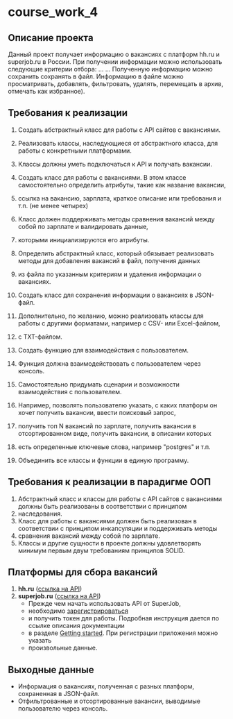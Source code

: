 # course_work_4

## Описание проекта

Данный проект получает информацию о вакансиях с платформ hh.ru и superjob.ru в России.
При получении информации можно использовать следующие критерии отбора:
...
...
Полученную информацию можно сохранить сохранять в файл.
Информацию в файле можно просматривать, добавлять, фильтровать, удалять, перемещать в архив, отмечать как избранное).

## Требования к реализации

1. Создать абстрактный класс для работы с API сайтов с вакансиями. 

2. Реализовать классы, наследующиеся от абстрактного класса, для работы с конкретными платформами. 
3. Классы должны уметь подключаться к API и получать вакансии.

4. Создать класс для работы с вакансиями. В этом классе самостоятельно определить атрибуты, такие как название вакансии,
5. ссылка на вакансию, зарплата, краткое описание или требования и т.п. (не менее четырех) 
6. Класс должен поддерживать методы сравнения вакансий между собой по зарплате и валидировать данные, 
7. которыми инициализируются его атрибуты.

8. Определить абстрактный класс, который обязывает реализовать методы для добавления вакансий в файл, получения данных
9. из файла по указанным критериям и удаления информации о вакансиях.

10. Создать класс для сохранения информации о вакансиях в JSON-файл. 
11. Дополнительно, по желанию, можно реализовать классы для работы с другими форматами, например с CSV- или Excel-файлом, 
12. с TXT-файлом.

13. Создать функцию для взаимодействия с пользователем. 
14. Функция должна взаимодействовать с пользователем через консоль. 
15. Самостоятельно придумать сценарии и возможности взаимодействия с пользователем. 
16. Например, позволять пользователю указать, с каких платформ он хочет получить вакансии, ввести поисковый запрос, 
17. получить топ N вакансий по зарплате, получить вакансии в отсортированном виде, получить вакансии, в описании которых 
18. есть определенные ключевые слова, например "postgres" и т.п.

19. Объединить все классы и функции в единую программу.

## Требования к реализации в парадигме ООП

1. Абстрактный класс и классы для работы с API сайтов с вакансиями должны быть реализованы в соответствии с принципом 
2. наследования.
3. Класс для работы с вакансиями должен быть реализован в соответствии с принципом инкапсуляции и поддерживать методы 
4. сравнения вакансий между собой по зарплате.
5. Классы и другие сущности в проекте должны удовлетворять минимум первым двум требованиям принципов SOLID.

## Платформы для сбора вакансий

1. **hh.ru** ([ссылка на API](https://github.com/hhru/api/blob/master/docs/general.md))
2. **superjob.ru** ([ссылка на API](https://api.superjob.ru/))
    - Прежде чем начать использовать API от SuperJob, 
    - необходимо [зарегистрироваться](https://www.superjob.ru/auth/login/?returnUrl=https://api.superjob.ru/register/) 
    - и получить токен для работы. Подробная инструкция дается по ссылке описания документации 
    - в разделе [Getting started](https://api.superjob.ru/#gettin). При регистрации приложения можно указать 
    - произвольные данные.

## Выходные данные

- Информация о вакансиях, полученная с разных платформ, сохраненная в JSON-файл.
- Отфильтрованные и отсортированные вакансии, выводимые пользователю через консоль.
